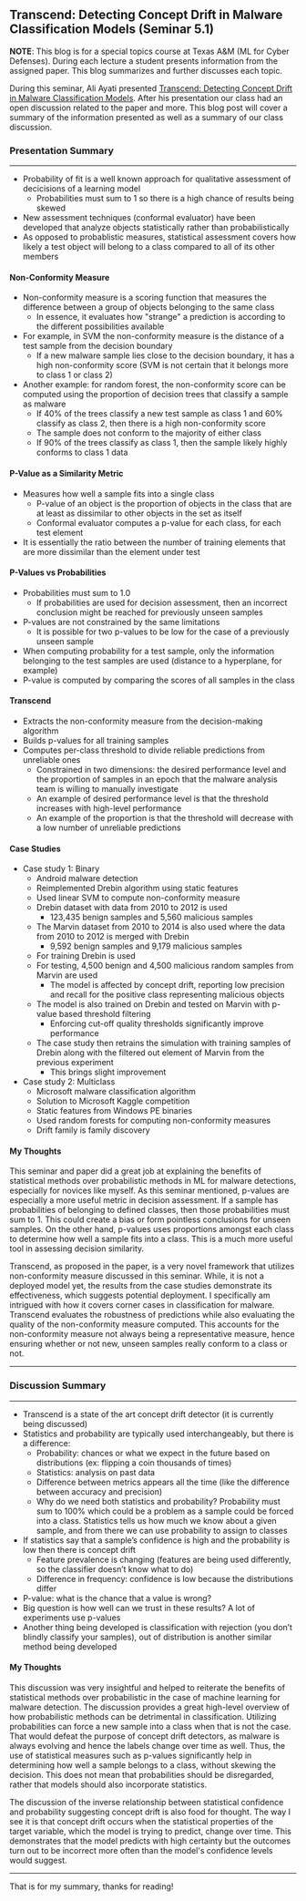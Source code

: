 ## Transcend: Detecting Concept Drift in Malware Classification Models (Seminar 5.1)

**NOTE**: This blog is for a special topics course at Texas A&M (ML for Cyber Defenses). During each lecture a student presents information from the assigned paper. This blog summarizes and further discusses each topic.

During this seminar, Ali Ayati presented [Transcend: Detecting Concept Drift in Malware Classification Models](https://www.usenix.org/system/files/conference/usenixsecurity17/sec17-jordaney.pdf). After his presentation our class had an open discussion related to the paper and more. This blog post will cover a summary of the information presented as well as a summary of our class discussion.

### Presentation Summary

---
- Probability of fit is a well known approach for qualitative assessment of decicisions of a learning model
  - Probabilities must sum to 1 so there is a high chance of results being skewed
- New assessment techniques (conformal evaluator) have been developed that analyze objects statistically rather than probabilistically
- As opposed to probablistic measures, statistical assessment covers how likely a test object will belong to a class compared to all of its other members

#### Non-Conformity Measure
- Non-conformity measure is a scoring function that measures the difference between a group of objects belonging to the same class
  - In essence, it evaluates how "strange" a prediction is according to the different possibilities available
- For example, in SVM the non-conformity measure is the distance of a test sample from the decision boundary
  - If a new malware sample lies close to the decision boundary, it has a high non-conformity score (SVM is not certain that it belongs more to class 1 or class 2)
- Another example: for random forest, the non-conformity score can be computed using the proportion of decision trees that classify a sample as malware
  - If 40% of the trees classify a new test sample as class 1 and 60% classify as class 2, then there is a high non-conformity score
  - The sample does not conform to the majority of either class
  - If 90% of the trees classify as class 1, then the sample likely highly conforms to class 1 data

#### P-Value as a Similarity Metric
- Measures how well a sample fits into a single class
  - P-value of an object is the proportion of objects in the class that are at least as dissimilar to other objects in the set as itself
  - Conformal evaluator computes a p-value for each class, for each test element
- It is essentially the ratio between the number of training elements that are more dissimilar than the element under test

#### P-Values vs Probabilities
- Probabilities must sum to 1.0
  - If probabilities are used for decision assessment, then an incorrect conclusion might be reached for previously unseen samples
- P-values are not constrained by the same limitations
  - It is possible for two p-values to be low for the case of a previously unseen sample
- When computing probability for a test sample, only the information belonging to the test samples are used (distance to a hyperplane, for example)
- P-value is computed by comparing the scores of all samples in the class

#### Transcend
- Extracts the non-conformity measure from the decision-making algorithm
- Builds p-values for all training samples
- Computes per-class threshold to divide reliable predictions from unreliable ones
  - Constrained in two dimensions: the desired performance level and the proportion of samples in an epoch that the malware analysis team is willing to manually investigate
  - An example of desired performance level is that the threshold increases with high-level performance
  - An example of the proportion is that the threshold will decrease with a low number of unreliable predictions

#### Case Studies
- Case study 1: Binary
  - Android malware detection
  - Reimplemented Drebin algorithm using static features
  - Used linear SVM to compute non-conformity measure
  - Drebin dataset with data from 2010 to 2012 is used
    - 123,435 benign samples and 5,560 malicious samples
  - The Marvin dataset from 2010 to 2014 is also used where the data from 2010 to 2012 is merged with Drebin
    - 9,592 benign samples and 9,179 malicious samples
  - For training Drebin is used
  - For testing, 4,500 benign and 4,500 malicious random samples from Marvin are used
    - The model is affected by concept drift, reporting low precision and recall for the positive class representing malicious objects
  - The model is also trained on Drebin and tested on Marvin with p-value based threshold filtering
    - Enforcing cut-off quality thresholds significantly improve performance
  - The case study then retrains the simulation with training samples of Drebin along with the filtered out element of Marvin from the previous experiment
    - This brings slight improvement
- Case study 2: Multiclass
  - Microsoft malware classification algorithm
  - Solution to Microsoft Kaggle competition
  - Static features from Windows PE binaries
  - Used random forests for computing non-conformity measures
  - Drift family is family discovery
 
#### My Thoughts
This seminar and paper did a great job at explaining the benefits of statistical methods over probabilistic methods in ML for malware detections, especially for novices like myself. As this seminar mentioned, p-values are especially a more useful metric in decision assessment. If a sample has probabilities of belonging to defined classes, then those probabilities must sum to 1. This could create a bias or form pointless conclusions for unseen samples. On the other hand, p-values uses proportions amongst each class to determine how well a sample fits into a class. This is a much more useful tool in assessing decision similarity. 

Transcend, as proposed in the paper, is a very novel framework that utilizes non-conformity measure discussed in this seminar. While, it is not a deployed model yet, the results from the case studies demonstrate its effectiveness, which suggests potential deployment. I specifically am intrigued with how it covers corner cases in classification for malware. Transcend evaluates the robustness of predictions while also evaluating the quality of the non-conformity measure computed. This accounts for the non-conformity measure not always being a representative measure, hence ensuring whether or not new, unseen samples really conform to a class or not.

---
### Discussion Summary

---
- Transcend is a state of the art concept drift detector (it is currently being discussed)
- Statistics and probability are typically used interchangeably, but there is a difference:
  - Probability: chances or what we expect in the future based on distributions (ex: flipping a coin thousands of times)
  - Statistics: analysis on past data
  - Difference between metrics appears all the time (like the difference between accuracy and precision)
  - Why do we need both statistics and probability? Probability must sum to 100% which could be a problem as a sample could be forced into a class. Statistics tells us how much we know about a given sample, and from there we can use probability to assign to classes
- If statistics say that a sample’s confidence is high and the probability is low then there is concept drift
  - Feature prevalence is changing (features are being used differently, so the classifier doesn’t know what to do)
  - Difference in frequency: confidence is low because the distributions differ
- P-value: what is the chance that a value is wrong?
- Big question is how well can we trust in these results? A lot of experiments use p-values
- Another thing being developed is classification with rejection (you don’t blindly classify your samples), out of distribution is another similar method being developed

#### My Thoughts
This discussion was very insightful and helped to reiterate the benefits of statistical methods over probabilistic in the case of machine learning for malware detection. The discussion provides a great high-level overview of how probabilistic methods can be detrimental in classification. Utilizing probabilities can force a new sample into a class when that is not the case. That would defeat the purpose of concept drift detectors, as malware is always evolving and hence the labels change over time as well. Thus, the use of statistical measures such as p-values significantly help in determining how well a sample belongs to a class, without skewing the decision. This does not mean that probabilities should be disregarded, rather that models should also incorporate statistics.

The discussion of the inverse relationship between statistical confidence and probability suggesting concept drift is also food for thought. The way I see it is that concept drift occurs when the statistical properties of the target variable, which the model is trying to predict, change over time. This demonstrates that the model predicts with high certainty but the outcomes turn out to be incorrect more often than the model's confidence levels would suggest. 

---
That is for my summary, thanks for reading!
